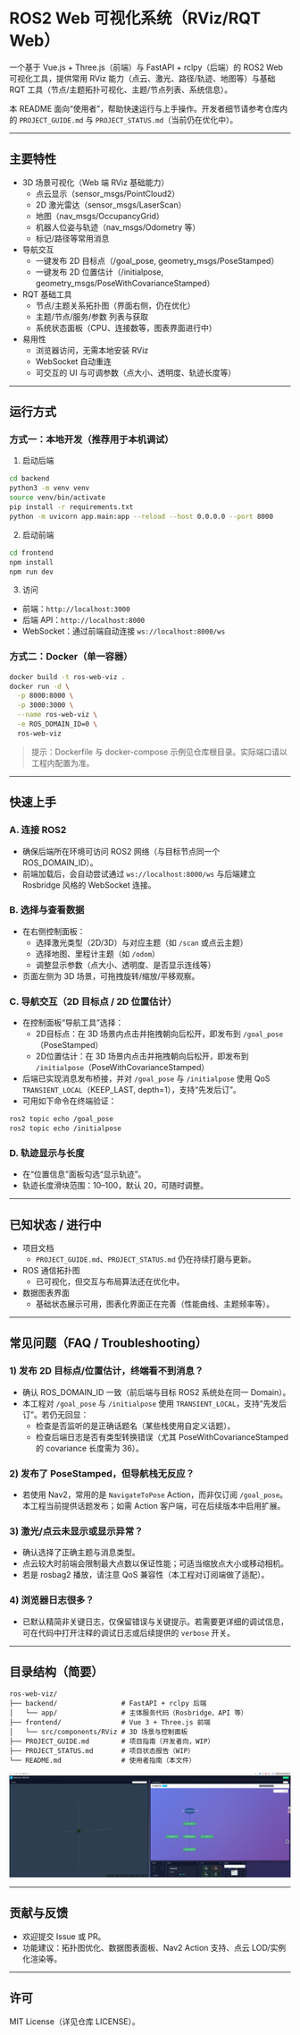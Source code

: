 # ROS2 Web 可视化系统（RViz/RQT Web）

一个基于 Vue.js + Three.js（前端）与 FastAPI + rclpy（后端）的 ROS2 Web 可视化工具，提供常用 RViz 能力（点云、激光、路径/轨迹、地图等）与基础 RQT 工具（节点/主题拓扑可视化、主题/节点列表、系统信息）。

本 README 面向“使用者”，帮助快速运行与上手操作。开发者细节请参考仓库内的 `PROJECT_GUIDE.md` 与 `PROJECT_STATUS.md`（当前仍在优化中）。

---

## 主要特性
- 3D 场景可视化（Web 端 RViz 基础能力）
  - 点云显示（sensor_msgs/PointCloud2）
  - 2D 激光雷达（sensor_msgs/LaserScan）
  - 地图（nav_msgs/OccupancyGrid）
  - 机器人位姿与轨迹（nav_msgs/Odometry 等）
  - 标记/路径等常用消息
- 导航交互
  - 一键发布 2D 目标点（/goal_pose, geometry_msgs/PoseStamped）
  - 一键发布 2D 位置估计（/initialpose, geometry_msgs/PoseWithCovarianceStamped）
- RQT 基础工具
  - 节点/主题关系拓扑图（界面右侧，仍在优化）
  - 主题/节点/服务/参数 列表与获取
  - 系统状态面板（CPU、连接数等，图表界面进行中）
- 易用性
  - 浏览器访问，无需本地安装 RViz
  - WebSocket 自动重连
  - 可交互的 UI 与可调参数（点大小、透明度、轨迹长度等）

---

## 运行方式

### 方式一：本地开发（推荐用于本机调试）
1) 启动后端
```bash
cd backend
python3 -m venv venv
source venv/bin/activate
pip install -r requirements.txt
python -m uvicorn app.main:app --reload --host 0.0.0.0 --port 8000
```
2) 启动前端
```bash
cd frontend
npm install
npm run dev
```
3) 访问
- 前端：`http://localhost:3000`
- 后端 API：`http://localhost:8000`
- WebSocket：通过前端自动连接 `ws://localhost:8000/ws`

### 方式二：Docker（单一容器）
```bash
docker build -t ros-web-viz .
docker run -d \
  -p 8000:8000 \
  -p 3000:3000 \
  --name ros-web-viz \
  -e ROS_DOMAIN_ID=0 \
  ros-web-viz
```
> 提示：Dockerfile 与 docker-compose 示例见仓库根目录。实际端口请以工程内配置为准。

---

## 快速上手

### A. 连接 ROS2
- 确保后端所在环境可访问 ROS2 网络（与目标节点同一个 ROS_DOMAIN_ID）。
- 前端加载后，会自动尝试通过 `ws://localhost:8000/ws` 与后端建立 Rosbridge 风格的 WebSocket 连接。

### B. 选择与查看数据
- 在右侧控制面板：
  - 选择激光类型（2D/3D）与对应主题（如 `/scan` 或点云主题）
  - 选择地图、里程计主题（如 `/odom`）
  - 调整显示参数（点大小、透明度、是否显示连线等）
- 页面左侧为 3D 场景，可拖拽旋转/缩放/平移观察。

### C. 导航交互（2D 目标点 / 2D 位置估计）
- 在控制面板“导航工具”选择：
  - 2D目标点：在 3D 场景内点击并拖拽朝向后松开，即发布到 `/goal_pose`（PoseStamped）
  - 2D位置估计：在 3D 场景内点击并拖拽朝向后松开，即发布到 `/initialpose`（PoseWithCovarianceStamped）
- 后端已实现消息发布桥接，并对 `/goal_pose` 与 `/initialpose` 使用 QoS `TRANSIENT_LOCAL`（KEEP_LAST, depth=1），支持“先发后订”。
- 可用如下命令在终端验证：
```bash
ros2 topic echo /goal_pose
ros2 topic echo /initialpose
```

### D. 轨迹显示与长度
- 在“位置信息”面板勾选“显示轨迹”。
- 轨迹长度滑块范围：10–100，默认 20，可随时调整。

---

## 已知状态 / 进行中
- 项目文档
  - `PROJECT_GUIDE.md`、`PROJECT_STATUS.md` 仍在持续打磨与更新。
- ROS 通信拓扑图
  - 已可视化，但交互与布局算法还在优化中。
- 数据图表界面
  - 基础状态展示可用，图表化界面正在完善（性能曲线、主题频率等）。

---

## 常见问题（FAQ / Troubleshooting）

### 1) 发布 2D 目标点/位置估计，终端看不到消息？
- 确认 ROS_DOMAIN_ID 一致（前后端与目标 ROS2 系统处在同一 Domain）。
- 本工程对 `/goal_pose` 与 `/initialpose` 使用 `TRANSIENT_LOCAL`，支持“先发后订”。若仍无回显：
  - 检查是否监听的是正确话题名（某些栈使用自定义话题）。
  - 检查后端日志是否有类型转换错误（尤其 PoseWithCovarianceStamped 的 covariance 长度需为 36）。

### 2) 发布了 PoseStamped，但导航栈无反应？
- 若使用 Nav2，常用的是 `NavigateToPose` Action，而非仅订阅 `/goal_pose`。本工程当前提供话题发布；如需 Action 客户端，可在后续版本中启用扩展。

### 3) 激光/点云未显示或显示异常？
- 确认选择了正确主题与消息类型。
- 点云较大时前端会限制最大点数以保证性能；可适当缩放点大小或移动相机。
- 若是 rosbag2 播放，请注意 QoS 兼容性（本工程对订阅端做了适配）。

### 4) 浏览器日志很多？
- 已默认精简非关键日志，仅保留错误与关键提示。若需要更详细的调试信息，可在代码中打开注释的调试日志或后续提供的 `verbose` 开关。

---

## 目录结构（简要）
```
ros-web-viz/
├── backend/                # FastAPI + rclpy 后端
│   └── app/                # 主体服务代码（Rosbridge、API 等）
├── frontend/               # Vue 3 + Three.js 前端
│   └── src/components/RViz # 3D 场景与控制面板
├── PROJECT_GUIDE.md        # 项目指南（开发者向，WIP）
├── PROJECT_STATUS.md       # 项目状态报告（WIP）
└── README.md               # 使用者指南（本文件）
```

![](img/20250917-170053.jpg)


---

## 贡献与反馈
- 欢迎提交 Issue 或 PR。
- 功能建议：拓扑图优化、数据图表面板、Nav2 Action 支持、点云 LOD/实例化渲染等。


---

## 许可
MIT License（详见仓库 LICENSE）。
